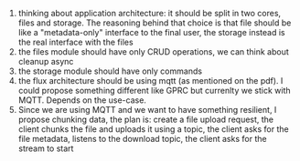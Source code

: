 1. thinking about application architecture: it should be split in two cores, files and storage. The reasoning behind that choice is that file should be like a "metadata-only" interface to the final user, the storage instead is the real interface with the files
2. the files module should have only CRUD operations, we can think about cleanup async
3. the storage module should have only commands
4. the flux architecture should be using mqtt (as mentioned on the pdf). I could propose something different like GPRC but currenlty we stick with MQTT. Depends on the use-case.
5. Since we are using MQTT and we want to have something resilient, I propose chunking data, the plan is: create a file upload request, the client chunks the file and uploads it using a topic, the client asks for the file metadata, listens to the download topic, the client asks for the stream to start

